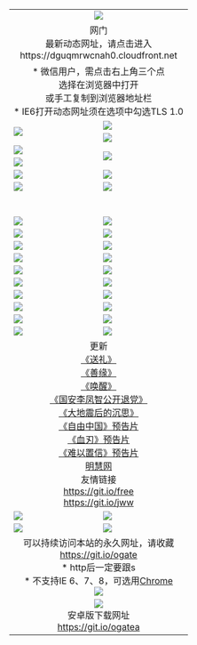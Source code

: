 ﻿<table>
  <tr></tr>
  <tr><td colspan=2 align=center><img src="https://cloud.githubusercontent.com/assets/11880933/13434984/f430fae2-e012-11e5-814f-c2df1e82b247.jpg" /></td></tr>
  <tr><td colspan=2 align=center>网门<br>最新动态网址，请点击进入
<br>https://dguqmrwcnah0.cloudfront.net
    </td>
  </tr>
  <tr>
    <td colspan=2 align=center>* 微信用户，需点击右上角三个点<br>选择在浏览器中打开<br>或手工复制到浏览器地址栏
    <br>* IE6打开动态网址须在选项中勾选TLS 1.0</td>
  </tr>
  <tr>
    <td rowspan=2><a href="https://dguqmrwcnah0.cloudfront.net/ogUP.aspx?name=11DKC.mp4&list=11DKC" target="_blank"><img src="https://dguqmrwcnah0.cloudfront.net/Up/11DKC1.jpg" /></a></td> 
    <td><div><a href="https://dguqmrwcnah0.cloudfront.net/ogUP.aspx?name=LRWS.mp4&list=LRWS" target="_blank"><img src="https://dguqmrwcnah0.cloudfront.net/Up/LRWS.jpg" /></a></td>
   </tr>
  <tr>
    <td><a href="https://dguqmrwcnah0.cloudfront.net/ogNiceVedio.aspx" target="_blank"><img src="https://dguqmrwcnah0.cloudfront.net/Up/11TGKDY.jpg" /></a></td>
  </tr>
  <tr>
    <td><a href="https://dguqmrwcnah0.cloudfront.net/ogUP.aspx?name=JQR.mp4&count=2" target="_blank"><img src="https://dguqmrwcnah0.cloudfront.net/Up/JQR.jpg" /></a></td>   
    <td rowspan=2><a href="https://dguqmrwcnah0.cloudfront.net/ogUP.aspx?name=JP.mp4&count=9" target="_blank"><img src="https://dguqmrwcnah0.cloudfront.net/Up/JP.jpg" /></td>
  </tr>
  <tr>
    <td><a href="https://dguqmrwcnah0.cloudfront.net/ogUP.aspx?name=WH.mp4" target="_blank"><img src="https://dguqmrwcnah0.cloudfront.net/Up/WH.jpg" /></a></td>
  </tr>
  <tr>
    <td><a href="https://dguqmrwcnah0.cloudfront.net/ogUP.aspx?name=SSZJ.mp4&list=SSZJ" target="_blank"><img src="https://dguqmrwcnah0.cloudfront.net/Up/SSZJ.jpg" /></a></td>
    <td><a href="https://dguqmrwcnah0.cloudfront.net/ogUP.aspx?name=1XQK.mp4&count=13" target="_blank"><img src="https://dguqmrwcnah0.cloudfront.net/Up/1XQK.jpg" /></a</td>
  </tr>
  <tr>
    <td><a href="https://dguqmrwcnah0.cloudfront.net/ogUP.aspx?name=ZY.mp4&count=2015|16" target="_blank"><img src="https://dguqmrwcnah0.cloudfront.net/Up/ZY.jpg" /></a</td>
    <td><a href="https://dguqmrwcnah0.cloudfront.net/ogUP.aspx?name=XTFY.mp4&count=B|2,A|24" target="_blank"><img src="https://dguqmrwcnah0.cloudfront.net/Up/XTFY.jpg" /></a></td>
  </tr>
  <tr height="40">
  </tr>
  <tr>
    <td><a href="https://dguqmrwcnah0.cloudfront.net/ogUP.aspx?name=4SQQ.mp4&list=4SQQ" target="_blank"><img src="https://dguqmrwcnah0.cloudfront.net/Up/4SQQ0.jpg"/></a></td>
    <td><a href="https://dguqmrwcnah0.cloudfront.net/ogUP.aspx?name=4SHQ.mp4&list=4SHQ" target="_blank"><img src="https://dguqmrwcnah0.cloudfront.net/Up/4SHQ0.jpg"/></a></td>
  </tr>
  <tr>
    <td><a href="https://dguqmrwcnah0.cloudfront.net/ogUP.aspx?name=4SZG.mp4&list=4SZG" target="_blank"><img src="https://dguqmrwcnah0.cloudfront.net/Up/4SZG0.jpg"/></a></td>
    <td><a href="https://dguqmrwcnah0.cloudfront.net/ogUP.aspx?name=4SDJ.mp4&list=4SDJ" target="_blank"><img src="https://dguqmrwcnah0.cloudfront.net/Up/4SDJ0.jpg"/></a></td>
  </tr>
  <tr>
    <td><a href="https://dguqmrwcnah0.cloudfront.net/ogUP.aspx?name=4SGX.mp4&list=4SGX" target="_blank"><img src="https://dguqmrwcnah0.cloudfront.net/Up/4SGX0.jpg"/></a></td>
    <td><a href="https://dguqmrwcnah0.cloudfront.net/ogUP.aspx?name=4SHD.mp4&list=4SHD" target="_blank"><img src="https://dguqmrwcnah0.cloudfront.net/Up/4SHD0.jpg"/></a></td>
  </tr>
  <tr>
    <td><a href="https://dguqmrwcnah0.cloudfront.net/ogUP.aspx?name=4CTX.mp4&list=4CTX" target="_blank"><img src="https://dguqmrwcnah0.cloudfront.net/Up/4CTX0.jpg"/></a></td>
    <td><a href="https://dguqmrwcnah0.cloudfront.net/ogUP.aspx?name=4CWZ.mp4&list=4CWZ" target="_blank"><img src="https://dguqmrwcnah0.cloudfront.net/Up/4CWZ0.jpg"/></a></td>
  </tr>
  <tr>
    <td><a href="https://dguqmrwcnah0.cloudfront.net/onUP.aspx?name=https://d1pog55izwmvoe.cloudfront.net/" target="_blank"><img src="https://dguqmrwcnah0.cloudfront.net/Up/0DTW.jpg"/></a></td>
    <td><a href="https://dguqmrwcnah0.cloudfront.net/onUP.aspx?name=https://d240ns8up8earz.cloudfront.net/acenter/" target="_blank"><img src="https://dguqmrwcnah0.cloudfront.net/Up/0TDW.jpg" /></a></td>
  </tr>
  <tr>
    <td><a href="https://dguqmrwcnah0.cloudfront.net/onUP.aspx?name=https://d4508d6vomz2p.cloudfront.net/gb/nsc413.htm" target="_blank"><img src="https://dguqmrwcnah0.cloudfront.net/Up/0DJY.jpg" /></a></td>
    <td><a href="https://dguqmrwcnah0.cloudfront.net/onUP.aspx?name=https://dilo7bqpjb57y.cloudfront.net/xtr/gb/prog204.html" target="_blank"><img src="https://dguqmrwcnah0.cloudfront.net/Up/0XTR.jpg" /></a></td>
  </tr>
  <tr>
    <td><a href="https://dguqmrwcnah0.cloudfront.net/onUP.aspx?name=https://d3aj00iefsmfgc.cloudfront.net/" target="_blank"><img src="https://dguqmrwcnah0.cloudfront.net/Up/0MHW.jpg" /></a></td>
    <td><a href="https://dguqmrwcnah0.cloudfront.net/onUP.aspx?name=https://d20wz7qt14x5d2.cloudfront.net/" target="_blank"><img src="https://dguqmrwcnah0.cloudfront.net/Up/0ZJW.jpg" /></a></td>
  </tr>
  <tr>
    <td><a href="https://dguqmrwcnah0.cloudfront.net/ogUP.aspx?name=0FG.zip" target="_blank"><img src="https://dguqmrwcnah0.cloudfront.net/Up/0FG.jpg" /></a></td>
    <td><a href="https://dguqmrwcnah0.cloudfront.net/ogUP.aspx?name=0FGA.apk" target="_blank"><img src="https://dguqmrwcnah0.cloudfront.net/Up/0FGA.jpg" /></a></td>
  </tr>
  <tr>
    <td><a href="https://dguqmrwcnah0.cloudfront.net/ogUP.aspx?name=0U.zip" target="_blank"><img src="https://dguqmrwcnah0.cloudfront.net/Up/0U.jpg" /></a></td>
    <td><a href="https://dguqmrwcnah0.cloudfront.net/ogUP.aspx?name=0UA.apk" target="_blank"><img src="https://dguqmrwcnah0.cloudfront.net/Up/0UA.jpg" /></a></td>
  </tr>
  <tr>
    <td><a href="https://dguqmrwcnah0.cloudfront.net/ogUP.aspx?name=0iPPOTV.zip" target="_blank"><img src="https://dguqmrwcnah0.cloudfront.net/Up/0iPPOTV.jpg" /></a></td>
    <td><a href="https://dguqmrwcnah0.cloudfront.net/ogUP.aspx?name=0iNTD.apk" target="_blank"><img src="https://dguqmrwcnah0.cloudfront.net/Up/0iNTD.jpg" /></a></td>
  </tr>
  <tr>
    <td colspan=2 align=center>更新<br>
      <a href="https://dguqmrwcnah0.cloudfront.net/ogUP.aspx?name=4ESL.mp4" target="_blank">《送礼》</a><br>
      <a href="https://dguqmrwcnah0.cloudfront.net/ogUP.aspx?name=4ESY.mp4" target="_blank">《善缘》</a><br>
      <a href="https://dguqmrwcnah0.cloudfront.net/ogUP.aspx?name=4EHX.mp4" target="_blank">《唤醒》</a><br>
      <a href="https://dguqmrwcnah0.cloudfront.net/ogUP.aspx?name=4LFZ.mp4" target="_blank">《国安李凤智公开退党》</a><br>
      <a href="https://dguqmrwcnah0.cloudfront.net/ogUP.aspx?name=4DDZHDCS.mp4" target="_blank">《大地震后的沉思》</a><br>
      <a href="https://dguqmrwcnah0.cloudfront.net/ogUP.aspx?name=11ZYZG0.mp4" target="_blank">《自由中国》预告片</a><br>
      <a href="https://dguqmrwcnah0.cloudfront.net/ogUP.aspx?name=11XR.mp4" target="_blank">《血刃》预告片</a><br>
      <a href="https://dguqmrwcnah0.cloudfront.net/ogUP.aspx?name=11NYZX.mp4&count=2" target="_blank">《难以置信》预告片</a><br>
      <a href="https://dguqmrwcnah0.cloudfront.net/onUP.aspx?name=https://www.minghui.org/" target="_blank">明慧网</a><br>
      友情链接<br>
      <a href="https://dguqmrwcnah0.cloudfront.net/onUP.aspx?name=https://git.io/free" target="_blank">https://git.io/free</a><br>
      <a href="https://dguqmrwcnah0.cloudfront.net/onUP.aspx?name=https://git.io/jww" target="_blank">https://git.io/jww</a></td>
    </td>
  </tr>
  <tr>
    <td><a href="https://dguqmrwcnah0.cloudfront.net/ogNice.aspx" target="_blank"><img src="https://dguqmrwcnah0.cloudfront.net/Up/0WCYY.jpg" /></a></td>
    <td><a href="https://dguqmrwcnah0.cloudfront.net/onCO.aspx?ob=600事物&op=增删改&args=WH1~%23类型6新闻%7c%23类型6评论&mode=" target="_blank"><img src="https://dguqmrwcnah0.cloudfront.net/Up/0WZTT.jpg" /></a></td> 
  </tr>
  <tr>
    <td><a href="https://dguqmrwcnah0.cloudfront.net/ogDY.aspx" target="_blank"><img src="https://dguqmrwcnah0.cloudfront.net/Up/0FK.jpg" /></a></td>
    <td><a href="https://dguqmrwcnah0.cloudfront.net/ogST.aspx" target="_blank"><img src="https://dguqmrwcnah0.cloudfront.net/Up/0ST.jpg" /></a></td> 
  </tr>
  <tr>
    <td colspan=2 align=center>可以持续访问本站的永久网址，请收藏<br/><a href="https://git.io/ogate" target="_blank">https://git.io/ogate</a><br/>* http后一定要跟s<br/>* 不支持IE 6、7、8，可选用<a href="https://dguqmrwcnah0.cloudfront.net/ogUP.aspx?name=0ChromePortable.zip">Chrome</a><br/><a href="https://dguqmrwcnah0.cloudfront.net/Up/0WMGDL2.png" target="_blank"><img src="https://dguqmrwcnah0.cloudfront.net/Up/0WMGD2.png"/></a></td>
  </tr>
  <tr>
    <td colspan=2 align=center><a href="https://dguqmrwcnah0.cloudfront.net/ogUP.aspx?name=0oGate.apk" target="_blank"><img src="https://cloud.githubusercontent.com/assets/11880933/13720399/75e143ee-e842-11e5-9f0a-1421f423c80f.jpg" /></a><br>安卓版下载网址<br><a href="https://git.io/ogatea">https://git.io/ogatea</a></td>
  </tr>
  <!--tr>
    <td colspan=2 align=center>可能失效的动态网址
    </td>
  </tr-->
</table>
